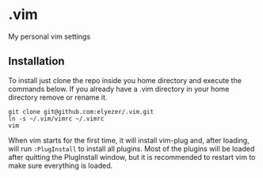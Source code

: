 .vim
====

My personal vim settings

Installation
------------

To install just clone the repo inside you home directory and execute the
commands below. If you already have a .vim directory in your home directory
remove or rename it.

```
git clone git@github.com:elyezer/.vim.git
ln -s ~/.vim/vimrc ~/.vimrc
vim
```

When vim starts for the first time, it will install vim-plug and, after
loading, will run `:PlugInstall` to install all plugins. Most of the plugins
will be loaded after quitting the PlugInstall window, but it is recommended to
restart vim to make sure everything is loaded.
